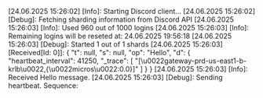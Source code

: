 [24.06.2025 15:26:02] [Info]: Starting Discord client...
[24.06.2025 15:26:02] [Debug]: Fetching sharding information from Discord API
[24.06.2025 15:26:03] [Info]: Used 960 out of 1000 logins
[24.06.2025 15:26:03] [Info]: Remaining logins will be reseted at: 24.06.2025 19:56:18
[24.06.2025 15:26:03] [Debug]: Started 1 out of 1 shards
[24.06.2025 15:26:03] [Received[Id: 0]]: {
  "t": null,
  "s": null,
  "op": "Hello",
  "d": {
    "heartbeat_interval": 41250,
    "_trace": [
      "[\u0022gateway-prd-us-east1-b-krlb\u0022,{\u0022micros\u0022:0.0}]"
    ]
  }
}
[24.06.2025 15:26:03] [Info]: Received Hello message.
[24.06.2025 15:26:03] [Debug]: Sending heartbeat. Sequence: 
